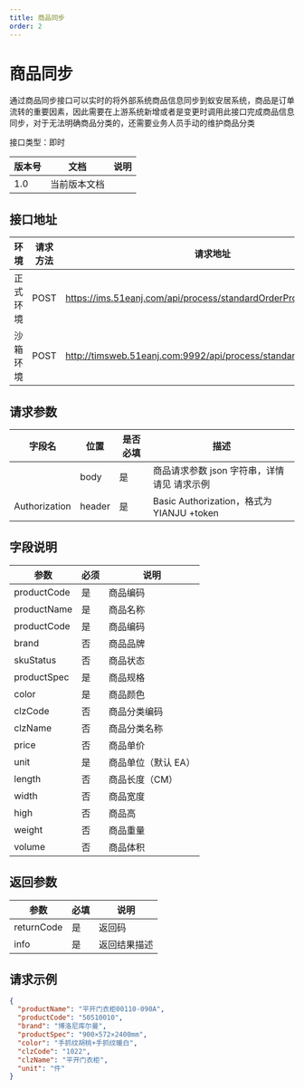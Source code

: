 ```yaml
---
title: 商品同步
order: 2
---
```


# 商品同步

通过商品同步接口可以实时的将外部系统商品信息同步到蚁安居系统，商品是订单流转的重要因素，因此需要在上游系统新增或者是变更时调用此接口完成商品信息同步，对于无法明确商品分类的，还需要业务人员手动的维护商品分类

接口类型：即时

| 版本号 | 文档         | 说明 |
| ------ | ------------ | ---- |
| 1.0    | 当前版本文档 |      |

## 接口地址

| 环境     | 请求方法 | 请求地址                                                        | 请求主体 MIME 类型 | 响应主体 MIME 类型 |
| -------- | -------- | --------------------------------------------------------------- | ------------------ | ------------------ |
| 正式环境 | POST     | https://ims.51eanj.com/api/process/standardOrderProcess         | application/json   | application/json   |
| 沙箱环境 | POST     | http://timsweb.51eanj.com:9992/api/process/standardOrderProcess | application/json   | application/json   |

## 请求参数

| 字段名        | 位置   | 是否必填 | 描述                                        |
| ------------- | ------ | -------- | ------------------------------------------- |
|               | body   | 是       | 商品请求参数 json 字符串，详情请见 请求示例 |
| Authorization | header | 是       | Basic Authorization，格式为 YIANJU +token   |

## 字段说明

| 参数        | 必须 | 说明                |
| ----------- | ---- | ------------------- |
| productCode | 是   | 商品编码            |
| productName | 是   | 商品名称            |
| productCode | 是   | 商品编码            |
| brand       | 否   | 商品品牌            |
| skuStatus   | 否   | 商品状态            |
| productSpec | 是   | 商品规格            |
| color       | 是   | 商品颜色            |
| clzCode     | 否   | 商品分类编码        |
| clzName     | 否   | 商品分类名称        |
| price       | 否   | 商品单价            |
| unit        | 是   | 商品单位（默认 EA） |
| length      | 否   | 商品长度（CM）      |
| width       | 否   | 商品宽度            |
| high        | 否   | 商品高              |
| weight      | 否   | 商品重量            |
| volume      | 否   | 商品体积            |

## 返回参数

| 参数       | 必填 | 说明         |
| ---------- | ---- | ------------ |
| returnCode | 是   | 返回码       |
| info       | 是   | 返回结果描述 |

## 请求示例

```json
{
  "productName": "平开门衣柜00110-090A",
  "productCode": "50510010",
  "brand": "博洛尼库尔曼",
  "productSpec": "900×572×2400mm",
  "color": "手抓纹胡桃+手抓纹暖白",
  "clzCode": "1022",
  "clzName": "平开门衣柜",
  "unit": "件"
}
```
